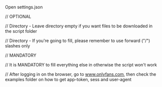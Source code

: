 Open settings.json

// OPTIONAL

  // Directory - Leave directory empty if you want files to be downloaded in the script folder

  // Directory - If you're going to fill, please remember to use forward ("/") slashes only


// MANDATORY

  // It is MANDATORY to fill everything else in otherwise the script won't work

  // After logging in on the browser, go to www.onlyfans.com, then check the examples folder on how to get app-token, sess and user-agent
